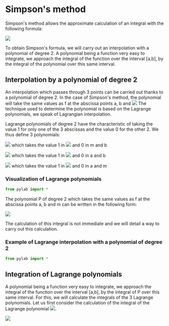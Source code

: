 # Simpson's method

Simpson's method allows the approximate calculation of an integral with the following formula:

<img src="https://latex.codecogs.com/svg.image?\int_{a}^{b}&space;f(x)&space;dx&space;\approx&space;\frac{b-a}{6}\left[f(a)&space;&plus;&space;4f\left(\frac{a&plus;b}{2}\right)&plus;f(b)\right]"/>

To obtain Simpson's formula, we will carry out an interpolation with a polynomial of degree 2. A polynomial being a function very easy to integrate, we approach the integral of the function over the interval [a,b], by the integral of the polynomial over this same interval.
## Interpolation by a polynomial of degree 2
An interpolation which passes through 3 points can be carried out thanks to a polynomial of degree 2. In the case of Simpson's method, the polynomial will take the same values as f at the abscissa points a, b and 
<img src="https://latex.codecogs.com/svg.image?m&space;=&space;(a&space;&plus;&space;b)/2"/>
The technique used to determine the polynomial is based on the Lagrange polynomials, we speak of Lagrangian interpolation.

Lagrange polynomials of degree 2 have the characteristic of taking the value 1 for only one of the 3 abscissas and the value 0 for the other 2. We thus define 3 polynomials:

<img src="https://latex.codecogs.com/svg.image?l_0(x)&space;=&space;\frac{(x-m)(x-b)}{(a-m)(a-b)}"/>    which takes the value 1 in <img src="https://latex.codecogs.com/svg.image?x=a"/> and 0 in m and b

<img src="https://latex.codecogs.com/svg.image?l_1(x)&space;=&space;\frac{(x-a)(x-b)}{(m-a)(m-b)}"/>    which takes the value 1 in <img src="https://latex.codecogs.com/svg.image?x=m"/> and 0 in a and b

<img src="https://latex.codecogs.com/svg.image?l_2(x)&space;=&space;\frac{(x-a)(x-m)}{(b-a)(b-m)}"/>    which takes the value 1 in <img src="https://latex.codecogs.com/svg.image?x=b"/> and 0 in a and m

### Visualization of Lagrange polynomials

```python
from pylab import *
```
The polynomial P of degree 2 which takes the same values as f at the abscissa points a, b and m can be written in the following form:

<img src="https://latex.codecogs.com/svg.image?P(x)=f(a)\frac{(x-m)(x-b)}{(a-m)(a-b)}&plus;f(m)\frac{(x-a)(x-b)}{(m-a)(m-b)}&plus;f(b)\frac{(x-a)(x-m)}{(b-a)(b-m)}"/>

The calculation of this integral is not immediate and we will detail a way to carry out this calculation.



### Example of Lagrange interpolation with a polynomial of degree 2
```python
from pylab import *
```

## Integration of Lagrange polynomials
A polynomial being a function very easy to integrate, we approach the integral of the function over the interval [a,b], by the integral of P over this same interval. For this, we will calculate the integrals of the 3 Lagrange polynomials.
Let us first consider the calculation of the integral of the Lagrange polynomial <img src="https://latex.codecogs.com/svg.image?l_2"/>.

<img src="https://latex.codecogs.com/svg.image?\int_{a}^{b}&space;l_2(x)&space;dx&space;=&space;\int_{a}^{b}&space;\frac{(x-a)(x-m)}{(b-a)(b-m)}&space;dx."/>

